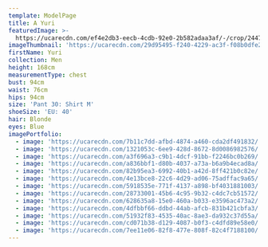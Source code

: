 ```yaml
---
template: ModelPage
title: A Yuri
featuredImage: >-
  https://ucarecdn.com/ef4e2db3-eecb-4cdb-92e0-2b582adaa3af/-/crop/2447x1207/0,0/-/preview/
imageThumbnail: 'https://ucarecdn.com/29d95495-f240-4229-ac3f-f08b0dfe29c1/'
firstName: Yuri
collection: Men
height: 168cm
measurementType: chest
bust: 94cm
waist: 76cm
hips: 94cm
size: 'Pant 30: Shirt M'
shoeSize: 'EU: 40'
hair: Blonde
eyes: Blue
imagePortfolio:
  - image: 'https://ucarecdn.com/7b11c7dd-afbd-4874-a460-cda2df491832/'
  - image: 'https://ucarecdn.com/1321053c-6ee9-428d-8672-8d0086982576/'
  - image: 'https://ucarecdn.com/a3f696a3-c9b1-4dcf-91bb-f2246bc0b269/'
  - image: 'https://ucarecdn.com/a836bbf1-d80b-4037-a73a-b6a9b4ecad8a/'
  - image: 'https://ucarecdn.com/82b95ea3-6992-40b1-a42d-8ff421b0c82e/'
  - image: 'https://ucarecdn.com/4e13bce8-22c6-4d29-ad06-75adffac9a65/'
  - image: 'https://ucarecdn.com/5918535e-771f-4137-a898-bf4031881003/'
  - image: 'https://ucarecdn.com/28733001-45b6-4c95-9b32-c4dc7cb51572/'
  - image: 'https://ucarecdn.com/628635a8-15e0-460a-b033-e3596ac473a2/'
  - image: 'https://ucarecdn.com/4dfbbf66-ddbd-44ab-afcb-831b421cbfa3/'
  - image: 'https://ucarecdn.com/51932f83-4535-40ac-8ae3-da932c37d55a/'
  - image: 'https://ucarecdn.com/cd071b38-d129-4087-b0f3-c4dfd89e58e0/'
  - image: 'https://ucarecdn.com/7ee11e06-82f8-477e-808f-82c4f7188100/'
---
```


